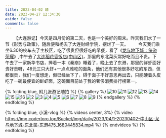 ```yaml
---
title: 2023-04-02 晴
date: 2023-04-27 12:34:30
aside: false
comments: false
---
```


&ensp;&ensp;&ensp;&ensp;【大连游记】今天是四月份的第二天，也是一个美好的周末。昨天我们水了一节《形势与政策》，随后便和杨去了大连财经学院，摆烂了一天。
&ensp;&ensp;&ensp;&ensp;今天我们乘坐6.30的校车去了主校区，吃了很贵但很好吃的早餐，看了《[龙与地下城：侠盗荣耀](https://movie.douban.com/subject/26584673/)》,中午去了[大连稻花香饭店(中山区)](https://map.baidu.com/poi/%E7%A8%BB%E8%8A%B1%E9%A6%99%E9%A5%AD%E9%A6%86/@13542537.049930373,4682727.282232596,16.75z?uid=5864c28a46c95bc8ad31e53b&info_merge=1&isBizPoi=false&ugc_type=3&ugc_ver=1&device_ratio=2&compat=1&pcevaname=pc4.1&querytype=detailConInfo&da_src=shareurl)，那里的东北菜灰常好吃而且不贵。下午去了一家新华书店，捧着一本《秦崩》睡着了，晚上去了东港，那里的鲜虾面好贵好贵呀，48元三只大虾+一点点难吃的面条，他们还有其他很多好吃的东西，但都很贵，我们一度想走，但已经坐下了，碍于面子不好意思再出去，只能硬着头皮吃了一碗最便宜的鲜虾面，这碗面目前处于我的奢侈消费排行榜第一。

{% folding blue, 附几张游记随拍 %}
{% gallery %}
![10](https://img.codertoro.top/Bucket/img/daily/2023/04/10-20230402-中山区-龙与地下城-东北菜-东港4691680445779_.pic_hd.jpg)
![11](https://img.codertoro.top/Bucket/img/daily/2023/04/11-20230402-中山区-龙与地下城-东北菜-东港4701680445783_.pic_hd.jpg)
![12](https://img.codertoro.top/Bucket/img/daily/2023/04/12-20230402-中山区-龙与地下城-东北菜-东港4711680445785_.pic_hd.jpg)
![13](https://img.codertoro.top/Bucket/img/daily/2023/04/13-20230402-中山区-龙与地下城-东北菜-东港4721680445787_.pic_hd.jpg)
![14](https://img.codertoro.top/Bucket/img/daily/2023/04/14-20230402-中山区-龙与地下城-东北菜-东港4731680445789_.pic_hd.jpg)
![15](https://img.codertoro.top/Bucket/img/daily/2023/04/15-20230402-中山区-龙与地下城-东北菜-东港4741680445791_.pic_hd.jpg)
![16](https://img.codertoro.top/Bucket/img/daily/2023/04/16-20230402-中山区-龙与地下城-东北菜-东港WechatIMG1476.jpeg)
![2](https://img.codertoro.top/Bucket/img/daily/2023/04/2-20230402-中山区-龙与地下城-东北菜-东港4611680445752_.pic_hd.jpg)
![3](https://img.codertoro.top/Bucket/img/daily/2023/04/3-20230402-中山区-龙与地下城-东北菜-东港4621680445756_.pic_hd.jpg)
![4](https://img.codertoro.top/Bucket/img/daily/2023/04/4-20230402-中山区-龙与地下城-东北菜-东港4631680445757_.pic_hd.jpg)
![5](https://img.codertoro.top/Bucket/img/daily/2023/04/5-20230402-中山区-龙与地下城-东北菜-东港4641680445762_.pic_hd.jpg)
![6](https://img.codertoro.top/Bucket/img/daily/2023/04/6-20230402-中山区-龙与地下城-东北菜-东港4651680445767_.pic_hd.jpg)
![7](https://img.codertoro.top/Bucket/img/daily/2023/04/7-20230402-中山区-龙与地下城-东北菜-东港4661680445769_.pic_hd.jpg)
![8](https://img.codertoro.top/Bucket/img/daily/2023/04/8-20230402-中山区-龙与地下城-东北菜-东港4671680445772_.pic_hd.jpg)
![9](https://img.codertoro.top/Bucket/img/daily/2023/04/9-20230402-中山区-龙与地下城-东北菜-东港4681680445775_.pic_hd.jpg)
{% endgallery %}
{% endfolding %}

{% folding blue, 小溪-vlog %}
{% videos center, 3%}
{% video https://img.codertoro.top/Bucket/img/daily/2023/04/1-20230402-中山区-龙与地下城-东北菜-东港475_1680445834.mp4 %}
{% endvideos %}
{% endfolding %}